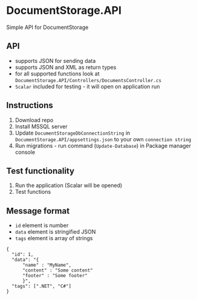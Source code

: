 # DocumentStorage.API

Simple API for DocumentStorage

## API

- supports JSON for sending data
- supports JSON and XML as return types
- for all supported functions look at `DocumentStorage.API/Controllers/DocumentsController.cs`
- `Scalar` included for testing - it will open on application run

## Instructions

1. Download repo
2. Install MSSQL server
3. Update `DocumentStorageDbConnectionString` in `DocumentStorage.API/appsettings.json` to your own `connection string`
4. Run migrations - run command (`Update-Database`) in Package manager console

## Test functionality
1. Run the application (Scalar will be opened)
2. Test functions

## Message format

- `id` element is number
- `data` element is stringified JSON
- `tags` element is array of strings

```
{
  "id": 1,
  "data": "{
      "name" : "MyName", 
      "content" : "Some content"
      "footer" : "Some footer"
      }",
  "tags": [".NET", "C#"]
}

